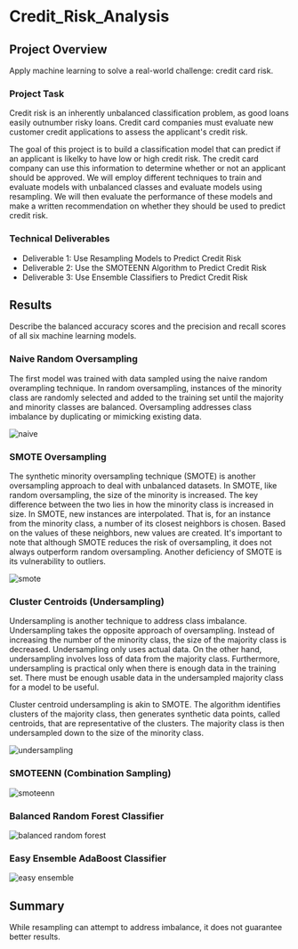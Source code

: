 # Credit_Risk_Analysis
## Project Overview
Apply machine learning to solve a real-world challenge: credit card risk.
### Project Task
Credit risk is an inherently unbalanced classification problem, as good loans easily outnumber risky loans. Credit card companies must evaluate new customer credit applications to assess the applicant's credit risk. 

The goal of this project is to build a classification model that can predict if an applicant is likelky to have low or high credit risk. The credit card company can use this information to determine whether or not an applicant should be approved. We will employ different techniques to train and evaluate models with unbalanced classes and evaluate models using resampling. We will then evaluate the performance of these models and make a written recommendation on whether they should be used to predict credit risk.

### Technical Deliverables
* Deliverable 1: Use Resampling Models to Predict Credit Risk
* Deliverable 2: Use the SMOTEENN Algorithm to Predict Credit Risk
* Deliverable 3: Use Ensemble Classifiers to Predict Credit Risk

## Results
Describe the balanced accuracy scores and the precision and recall scores of all six machine learning models.
### Naive Random Oversampling
The first model was trained with data sampled using the naive random overampling technique. In random oversampling, instances of the minority class are randomly selected and added to the training set until the majority and minority classes are balanced. Oversampling addresses class imbalance by duplicating or mimicking existing data.

![naive](https://user-images.githubusercontent.com/73972332/113496730-5b7d6980-94b1-11eb-96cb-7b9c99a26ee6.png)

### SMOTE Oversampling
The synthetic minority oversampling technique (SMOTE) is another oversampling approach to deal with unbalanced datasets. In SMOTE, like random oversampling, the size of the minority is increased. The key difference between the two lies in how the minority class is increased in size. In SMOTE, new instances are interpolated. That is, for an instance from the minority class, a number of its closest neighbors is chosen. Based on the values of these neighbors, new values are created. It's important to note that although SMOTE reduces the risk of oversampling, it does not always outperform random oversampling. Another deficiency of SMOTE is its vulnerability to outliers.

![smote](https://user-images.githubusercontent.com/73972332/113496731-5d472d00-94b1-11eb-9712-8106465f7c72.png)

### Cluster Centroids (Undersampling)
Undersampling is another technique to address class imbalance. Undersampling takes the opposite approach of oversampling. Instead of increasing the number of the minority class, the size of the majority class is decreased. Undersampling only uses actual data. On the other hand, undersampling involves loss of data from the majority class. Furthermore, undersampling is practical only when there is enough data in the training set. There must be enough usable data in the undersampled majority class for a model to be useful.

Cluster centroid undersampling is akin to SMOTE. The algorithm identifies clusters of the majority class, then generates synthetic data points, called centroids, that are representative of the clusters. The majority class is then undersampled down to the size of the minority class.

![undersampling](https://user-images.githubusercontent.com/73972332/113497339-fb3df600-94b7-11eb-9a68-9da261747c00.png)

### SMOTEENN (Combination Sampling)
![smoteenn](https://user-images.githubusercontent.com/73972332/113496732-5e785a00-94b1-11eb-8733-574ef8cbcb58.png)

### Balanced Random Forest Classifier
![balanced random forest](https://user-images.githubusercontent.com/73972332/113496733-5fa98700-94b1-11eb-9d28-504c8249ab26.png)

### Easy Ensemble AdaBoost Classifier
![easy ensemble](https://user-images.githubusercontent.com/73972332/113496734-60dab400-94b1-11eb-92f0-59db83589841.png)

## Summary
While resampling can attempt to address imbalance, it does not guarantee better results.
